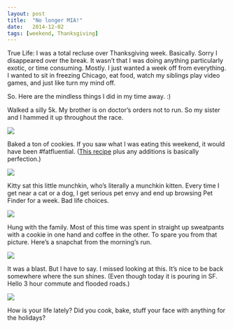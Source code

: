 ```yaml
---
layout: post
title:  "No longer MIA!"
date:   2014-12-02
tags: [weekend, Thanksgiving]
---
```


True Life: I was a total recluse over Thanksgiving week. Basically. Sorry I disappeared over the break. It wasn’t that I was doing anything particularly exotic, or time consuming. Mostly. I just wanted a week off from everything. I wanted to sit in freezing Chicago, eat food, watch my siblings play video games, and just like turn my mind off.

So. Here are the mindless things I did in my time away. :)

Walked a silly 5k.  My brother is on doctor’s orders not to run. So my sister and I hammed it up throughout the race.

![](https://lh4.googleusercontent.com/-25e6aN_e9Rc/VH5hVDR6AAI/AAAAAAAAPvQ/1NRIGcak72I/w915-h610-no/race_641_photo_13793359.jpg)

Baked a ton of cookies. If you saw what I was eating this weekend, it would have been #fatfluential. ([This recipe](http://www.averiecooks.com/2013/10/candy-corn-and-white-chocolate-softbatch-cookies.html) plus any additions is basically perfection.)

![](https://lh5.googleusercontent.com/flMf9v8IxzFiEpwkHh9KqtDf4Z3AK5zJGConm1LX_94=w915-h953-no)

Kitty sat this little munchkin, who’s literally a munchkin kitten. Every time I get near a cat or a dog, I get serious pet envy and end up browsing Pet Finder for a week. Bad life choices.

![](https://lh6.googleusercontent.com/PY_jvLXyUWJd4G3R8svPQy4FnGkj5QDIyjKjVqxZji0=w914-h638-no)

Hung with the family. Most of this time was spent in straight up sweatpants with a cookie in one hand and coffee in the other. To spare you from that picture. Here’s a snapchat from the morning’s run.

![](https://lh4.googleusercontent.com/-tKYEjUKgd4k/VHpZYZPwKeI/AAAAAAAAPe8/DmOKY4zvetI/w914-h515-no/IMG_4908.PNG)

It was a blast. But I have to say. I missed looking at this. It’s nice to be back somewhere where the sun shines. (Even though today it is pouring in SF. Hello 3 hour commute and flooded roads.)

![](https://lh6.googleusercontent.com/-Ya6TK_uYbU0/VHpXdKxeE3I/AAAAAAAAPQ4/SPJSDEzye6k/s915-no/IMG_4832.JPG)

How is your life lately? Did you cook, bake, stuff your face with anything for the holidays? 

